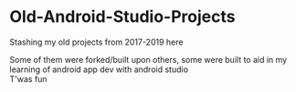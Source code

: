 # Old-Android-Studio-Projects
Stashing my old projects from 2017-2019 here  

Some of them were forked/built upon others, some were built to aid in my learning of android app dev with android studio  
T'was fun
